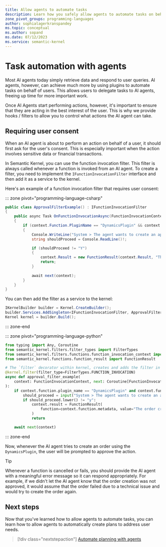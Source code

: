 ```yaml
---
title: Allow agents to automate tasks
description: Learn how you safely allow agents to automate tasks on behalf of users in Semantic Kernel.
zone_pivot_groups: programming-languages
author: sophialagerkranspandey
ms.topic: conceptual
ms.author: sopand
ms.date: 07/12/2023
ms.service: semantic-kernel
---
```


# Task automation with agents

Most AI agents today simply retrieve data and respond to user queries. AI agents, however, can achieve much more by using plugins to automate tasks on behalf of users. This allows users to delegate tasks to AI agents, freeing up time for more important work.

Once AI Agents start performing actions, however, it's important to ensure that they are acting in the best interest of the user. This is why we provide hooks / filters to allow you to control what actions the AI agent can take.

## Requiring user consent

When an AI agent is about to perform an action on behalf of a user, it should first ask for the user's consent. This is especially important when the action involves sensitive data or financial transactions.

In Semantic Kernel, you can use the function invocation filter. This filter is always called whenever a function is invoked from an AI agent. To create a filter, you need to implement the `IFunctionInvocationFilter` interface and then add it as a service to the kernel.

Here's an example of a function invocation filter that requires user consent:

::: zone pivot="programming-language-csharp"
```csharp
public class ApprovalFilterExample() : IFunctionInvocationFilter
{
    public async Task OnFunctionInvocationAsync(FunctionInvocationContext context, Func<FunctionInvocationContext, Task> next)
    {
        if (context.Function.PluginName == "DynamicsPlugin" && context.Function.Name == "create_order")
        {
            Console.WriteLine("System > The agent wants to create an approval, do you want to proceed? (Y/N)");
            string shouldProceed = Console.ReadLine()!;

            if (shouldProceed != "Y")
            {
                context.Result = new FunctionResult(context.Result, "The order creation was not approved by the user");
                return;
            }
            
            await next(context);
        }
    }
}
```

You can then add the filter as a service to the kernel:

```csharp
IKernelBuilder builder = Kernel.CreateBuilder();
builder.Services.AddSingleton<IFunctionInvocationFilter, ApprovalFilterExample>();
Kernel kernel = builder.Build();
```
::: zone-end

::: zone pivot="programming-language-python"
```python
from typing import Any, Coroutine
from semantic_kernel.filters.filter_types import FilterTypes
from semantic_kernel.filters.functions.function_invocation_context import FunctionInvocationContext
from semantic_kernel.functions.function_result import FunctionResult

# The `filter` decorator within kernel, creates and adds the filter in one go.
@kernel.filter(filter_type=FilterTypes.FUNCTION_INVOCATION)
async def approval_filter_example(
    context: FunctionInvocationContext, next: Coroutine[FunctionInvocationContext, Any, None]
):
    if context.function.plugin_name == "DynamicsPlugin" and context.function.name == "create_order":
        should_proceed = input("System > The agent wants to create an approval, do you want to proceed? (Y/N)")
        if should_proceed.lower() != "y":
            context.result = FunctionResult(
                function=context.function.metadata, value="The order creation was not approved by the user"
            )
            return

    await next(context)

```
::: zone-end

Now, whenever the AI agent tries to create an order using the `DynamicsPlugin`, the user will be prompted to approve the action.

> [!TIP]
> Whenever a function is cancelled or fails, you should provide the AI agent with a meaningful error message so it can respond appropriately. For example, if we didn't let the AI agent know that the order creation was not approved, it would assume that the order failed due to a technical issue and would try to create the order again.

## Next steps

Now that you've learned how to allow agents to automate tasks, you can learn how to allow agents to automatically create plans to address user needs.

> [!div class="nextstepaction"]
> [Automate planning with agents](../planning.md)
